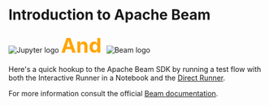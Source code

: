 # Introduction to Apache Beam

![Jupyter logo](https://jupyter.org/assets/homepage/main-logo.svg)
<span style="color:orange;font-weight:700;font-size:40px">
    And
</span>
![Beam logo](https://beam.apache.org/images/beam_logo_navbar.png)


Here's a quick hookup to the Apache Beam SDK by running a test flow with both the Interactive Runner in a Notebook and the [Direct Runner](https://beam.apache.org/documentation/runners/direct/).

For more information consult the official [Beam documentation](https://beam.apache.org/documentation/).